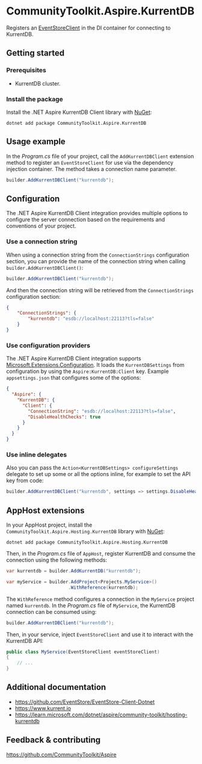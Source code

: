 # CommunityToolkit.Aspire.KurrentDB

Registers an [EventStoreClient](https://github.com/EventStore/EventStore-Client-Dotnet) in the DI container for connecting to KurrentDB.

## Getting started

### Prerequisites

-   KurrentDB cluster.

### Install the package

Install the .NET Aspire KurrentDB Client library with [NuGet](https://www.nuget.org):

```dotnetcli
dotnet add package CommunityToolkit.Aspire.KurrentDB
```

## Usage example

In the _Program.cs_ file of your project, call the `AddKurrentDBClient` extension method to register an `EventStoreClient` for use via the dependency injection container. The method takes a connection name parameter.

```csharp
builder.AddKurrentDBClient("kurrentdb");
```

## Configuration

The .NET Aspire KurrentDB Client integration provides multiple options to configure the server connection based on the requirements and conventions of your project.

### Use a connection string

When using a connection string from the `ConnectionStrings` configuration section, you can provide the name of the connection string when calling `builder.AddKurrentDBClient()`:

```csharp
builder.AddKurrentDBClient("kurrentdb");
```

And then the connection string will be retrieved from the `ConnectionStrings` configuration section:

```json
{
    "ConnectionStrings": {
        "kurrentdb": "esdb://localhost:22113?tls=false"
    }
}
```

### Use configuration providers

The .NET Aspire KurrentDB Client integration supports [Microsoft.Extensions.Configuration](https://learn.microsoft.com/dotnet/api/microsoft.extensions.configuration). It loads the `KurrentDBSettings` from configuration by using the `Aspire:KurrentDB:Client` key. Example `appsettings.json` that configures some of the options:

```json
{
  "Aspire": {
    "KurrentDB": {
      "Client": {
        "ConnectionString": "esdb://localhost:22113?tls=false",
        "DisableHealthChecks": true
      }
    }
  }
}
```

### Use inline delegates

Also you can pass the `Action<KurrentDBSettings> configureSettings` delegate to set up some or all the options inline, for example to set the API key from code:

```csharp
builder.AddKurrentDBClient("kurrentdb", settings => settings.DisableHealthChecks = true);
```

## AppHost extensions

In your AppHost project, install the `CommunityToolkit.Aspire.Hosting.KurrentDB` library with [NuGet](https://www.nuget.org):

```dotnetcli
dotnet add package CommunityToolkit.Aspire.Hosting.KurrentDB
```

Then, in the _Program.cs_ file of `AppHost`, register KurrentDB and consume the connection using the following methods:

```csharp
var kurrentdb = builder.AddKurrentDB("kurrentdb");

var myService = builder.AddProject<Projects.MyService>()
                       .WithReference(kurrentdb);
```

The `WithReference` method configures a connection in the `MyService` project named `kurrentdb`. In the _Program.cs_ file of `MyService`, the KurrentDB connection can be consumed using:

```csharp
builder.AddKurrentDBClient("kurrentdb");
```

Then, in your service, inject `EventStoreClient` and use it to interact with the KurrentDB API:

```csharp
public class MyService(EventStoreClient eventStoreClient)
{
    // ...
}
```

## Additional documentation

-   https://github.com/EventStore/EventStore-Client-Dotnet
-   https://www.kurrent.io
-   https://learn.microsoft.com/dotnet/aspire/community-toolkit/hosting-kurrentdb

## Feedback & contributing

https://github.com/CommunityToolkit/Aspire

